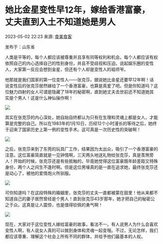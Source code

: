 # 她比金星变性早12年，嫁给香港富豪，丈夫直到入土不知道她是男人

2023-05-02 22:23 来源: [食美食客](https://www.sohu.com/a/672245133_121665226?spm=smpc.content-abroad.content.1.17309921678164pjUf9p)

发布于：山东省

人类是平等的，每个人都应该被尊重并且享有同等权利和机会。每个人都应该有权依照自己的内心选择自己的性别身份，并且不受歧视和压迫。说起娱乐圈的变性人，大家第一反应会想到金星，但还有个人却是变性人的祖师爷。

他那就是我们国家的第一位变性人——张克莎。据说她比金星还要早12年啊！话说变性后的张克莎居然嫁给了一个香港富豪，也算是真爱了吧。但是你知道吗？这位魅力四射的女人可谓是隐藏了18年的秘密啊，直到她丈夫去世前还不知道她其实是个男人！这是什么神仙操作啊！

![](//p5.itc.cn/images01/20230502/14ff7b5c50a24cf9940d04df41632c6f.jpeg)

其实在张克莎的内心深处，她自始自终都认为只有在生理和灵魂上都是女人，才能算是完整的自己。所以在1983年的1月10日，历经12个小时漫长的等待之后，她终于迎来了国家历史上第一例的变性手术。这可真是一次历史性的突破啊！

![](//p0.itc.cn/images01/20230502/2fe92c0707da4cd991487bb043fad869.jpeg)

之后，张克莎来到了东莞的玩具厂工作，结果因为太出众，吸引了一个香港富豪的注意。这位富豪简直就是一见钟情啊，三天两头地送礼物给张克莎，真是羡煞旁人！开始的时候，张克莎还是有些抵触的，毕竟她觉得这位富豪既年龄差距又特殊身份，两个人之间生不逢时啊。但是这位男壕真的是一直在追求她，最终张克莎还是动心了，被他的爱情炮火所驯服。

![](//p8.itc.cn/images01/20230502/32e0f3331fea4934ab805d8f73de012b.jpeg)

可你知道吗？在这段特殊的婚姻里，张克莎的丈夫一直都被蒙在鼓里！他从来都不知道自己的妻子居然曾经是个男人！直到张克莎43岁那年，她才把自己的秘密公之于众。这真是让人震惊，也是值得钦佩的勇气啊！

![](//p2.itc.cn/images01/20230502/c6dbc4801a81421cab60c3f74493f454.jpeg)

现在，大家对于这位变性人嫁给富豪的故事，看法不一。有人说男人为什么会喜欢变性人啊，有人说女人真的可以做到身体和灵魂一起变哦。不过，无论怎样，我们都应该尊重、理解这个社会上所有不同的群体，并给予他们最基本的人权。